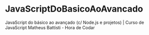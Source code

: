 # JavaScriptDoBasicoAoAvancado
JavaScript do básico ao avançado (c/ Node.js e projetos) | Curso de JavaScript Matheus Battisti - Hora de Codar
